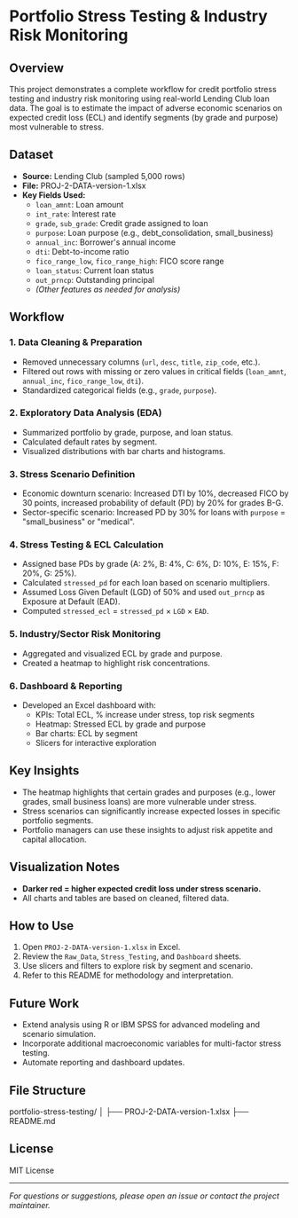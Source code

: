 # Portfolio Stress Testing & Industry Risk Monitoring

## Overview

This project demonstrates a complete workflow for credit portfolio stress testing and industry risk monitoring using real-world Lending Club loan data. The goal is to estimate the impact of adverse economic scenarios on expected credit loss (ECL) and identify segments (by grade and purpose) most vulnerable to stress.

## Dataset

- **Source:** Lending Club (sampled 5,000 rows)
- **File:** PROJ-2-DATA-version-1.xlsx
- **Key Fields Used:**
  - `loan_amnt`: Loan amount
  - `int_rate`: Interest rate
  - `grade`, `sub_grade`: Credit grade assigned to loan
  - `purpose`: Loan purpose (e.g., debt_consolidation, small_business)
  - `annual_inc`: Borrower's annual income
  - `dti`: Debt-to-income ratio
  - `fico_range_low`, `fico_range_high`: FICO score range
  - `loan_status`: Current loan status
  - `out_prncp`: Outstanding principal
  - *(Other features as needed for analysis)*

## Workflow

### 1. Data Cleaning & Preparation
- Removed unnecessary columns (`url`, `desc`, `title`, `zip_code`, etc.).
- Filtered out rows with missing or zero values in critical fields (`loan_amnt`, `annual_inc`, `fico_range_low`, `dti`).
- Standardized categorical fields (e.g., `grade`, `purpose`).

### 2. Exploratory Data Analysis (EDA)
- Summarized portfolio by grade, purpose, and loan status.
- Calculated default rates by segment.
- Visualized distributions with bar charts and histograms.

### 3. Stress Scenario Definition
- Economic downturn scenario: Increased DTI by 10%, decreased FICO by 30 points, increased probability of default (PD) by 20% for grades B-G.
- Sector-specific scenario: Increased PD by 30% for loans with `purpose` = "small_business" or "medical".

### 4. Stress Testing & ECL Calculation
- Assigned base PDs by grade (A: 2%, B: 4%, C: 6%, D: 10%, E: 15%, F: 20%, G: 25%).
- Calculated `stressed_pd` for each loan based on scenario multipliers.
- Assumed Loss Given Default (LGD) of 50% and used `out_prncp` as Exposure at Default (EAD).
- Computed `stressed_ecl` = `stressed_pd` × `LGD` × `EAD`.

### 5. Industry/Sector Risk Monitoring
- Aggregated and visualized ECL by grade and purpose.
- Created a heatmap to highlight risk concentrations.

### 6. Dashboard & Reporting
- Developed an Excel dashboard with:
  - KPIs: Total ECL, % increase under stress, top risk segments
  - Heatmap: Stressed ECL by grade and purpose
  - Bar charts: ECL by segment
  - Slicers for interactive exploration

## Key Insights

- The heatmap highlights that certain grades and purposes (e.g., lower grades, small business loans) are more vulnerable under stress.
- Stress scenarios can significantly increase expected losses in specific portfolio segments.
- Portfolio managers can use these insights to adjust risk appetite and capital allocation.

## Visualization Notes

- **Darker red = higher expected credit loss under stress scenario.**
- All charts and tables are based on cleaned, filtered data.

## How to Use

1. Open `PROJ-2-DATA-version-1.xlsx` in Excel.
2. Review the `Raw_Data`, `Stress_Testing`, and `Dashboard` sheets.
3. Use slicers and filters to explore risk by segment and scenario.
4. Refer to this README for methodology and interpretation.

## Future Work

- Extend analysis using R or IBM SPSS for advanced modeling and scenario simulation.
- Incorporate additional macroeconomic variables for multi-factor stress testing.
- Automate reporting and dashboard updates.

## File Structure

portfolio-stress-testing/
│
├── PROJ-2-DATA-version-1.xlsx
├── README.md

## License

MIT License

---

*For questions or suggestions, please open an issue or contact the project maintainer.*
